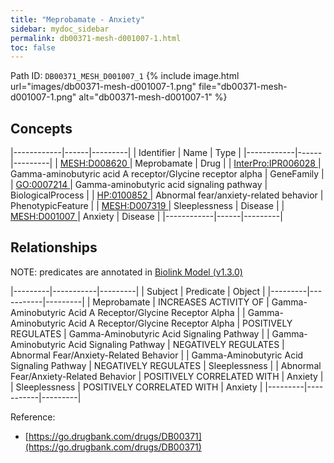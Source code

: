 ```yaml
---
title: "Meprobamate - Anxiety"
sidebar: mydoc_sidebar
permalink: db00371-mesh-d001007-1.html
toc: false 
---
```



Path ID: `DB00371_MESH_D001007_1`
{% include image.html url="images/db00371-mesh-d001007-1.png" file="db00371-mesh-d001007-1.png" alt="db00371-mesh-d001007-1" %}

## Concepts

|------------|------|---------|
| Identifier | Name | Type    |
|------------|------|---------|
| <a href="https://identifiers.org/MESH:D008620">MESH:D008620 </a> | Meprobamate | Drug |
| <a href="https://identifiers.org/InterPro:IPR006028">InterPro:IPR006028 </a> | Gamma-aminobutyric acid A receptor/Glycine receptor alpha | GeneFamily |
| <a href="https://identifiers.org/GO:0007214">GO:0007214 </a> | Gamma-aminobutyric acid signaling pathway | BiologicalProcess |
| <a href="https://identifiers.org/HP:0100852">HP:0100852 </a> | Abnormal fear/anxiety-related behavior | PhenotypicFeature |
| <a href="https://identifiers.org/MESH:D007319">MESH:D007319 </a> | Sleeplessness | Disease |
| <a href="https://identifiers.org/MESH:D001007">MESH:D001007 </a> | Anxiety | Disease |
|------------|------|---------|

## Relationships


NOTE: predicates are annotated in <a href="https://github.com/biolink/biolink-model/releases/tag/v1.3.0">Biolink Model (v1.3.0)</a>

|---------|-----------|---------|
| Subject | Predicate | Object  |
|---------|-----------|---------|
| Meprobamate | INCREASES ACTIVITY OF | Gamma-Aminobutyric Acid A Receptor/Glycine Receptor Alpha |
| Gamma-Aminobutyric Acid A Receptor/Glycine Receptor Alpha | POSITIVELY REGULATES | Gamma-Aminobutyric Acid Signaling Pathway |
| Gamma-Aminobutyric Acid Signaling Pathway | NEGATIVELY REGULATES | Abnormal Fear/Anxiety-Related Behavior |
| Gamma-Aminobutyric Acid Signaling Pathway | NEGATIVELY REGULATES | Sleeplessness |
| Abnormal Fear/Anxiety-Related Behavior | POSITIVELY CORRELATED WITH | Anxiety |
| Sleeplessness | POSITIVELY CORRELATED WITH | Anxiety |
|---------|-----------|---------|

Reference: 
  - [https://go.drugbank.com/drugs/DB00371](https://go.drugbank.com/drugs/DB00371)
